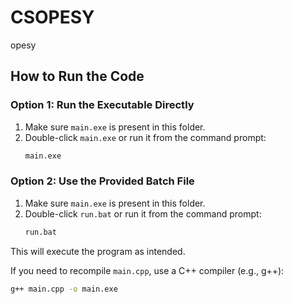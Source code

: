 # CSOPESY
opesy

## How to Run the Code

### Option 1: Run the Executable Directly
1. Make sure `main.exe` is present in this folder.
2. Double-click `main.exe` or run it from the command prompt:
   ```cmd
   main.exe
   ```

### Option 2: Use the Provided Batch File
1. Make sure `main.exe` is present in this folder.
2. Double-click `run.bat` or run it from the command prompt:
   ```cmd
   run.bat
   ```

This will execute the program as intended.

If you need to recompile `main.cpp`, use a C++ compiler (e.g., g++):
```cmd
g++ main.cpp -o main.exe
```
